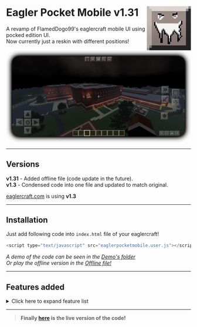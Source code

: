 # <img src=".github/assets/logo.png" alt="EPM Logo" align="right" width="120px">Eagler Pocket Mobile v1.31
 A revamp of FlamedDogo99's eaglercraft mobile UI using pocked edition UI.<br>
 Now currently just a reskin with different positions!


<img src=".github/assets/ingame.png" alt="Ingame Photo"><br>

<hr>

 ## Versions
  __v1.31__ - Added offline file (code update in the future).<br>
 __v1.3__ - Condensed code into one file and updated to match original.<br>

 [eaglercraft.com](https://eaglercraft.com) is using __v1.3__

 <hr>

## Installation
 Just add following code into `index.html` file of your eaglercraft!<br>

 ```javascript
<script type="text/javascript" src="eaglerpocketmobile.user.js"></script>
 ```
 
 _A demo of the code can be seen in the [Demo's folder](https://github.com/irv77/EaglerPocketMobile/tree/main/demo/)_<br>
 _Or play the offline version in the [Offline file!](https://github.com/irv77/EaglerPocketMobile/blob/main/EaglercraftX_1.8_u35_Offline_Signed.html)_

<hr>

## Features added

<details>
<summary>Click here to expand feature list</summary>

- [x] Strafe buttons when holding forward
- [x] Crouch lock on hold
- [x] Sprint button (sperate from double tapping forward)
- [ ] Misc Platform support (Controller, Keyboard arrows, etc)
- [ ] Cancel button for file upload
- [ ] Styling for file upload
- [x] Back button for Kiwi browser?
- [x] Re-orginize button layout (With new icons)
- [ ] Redo the display button functions
- [x] Pocket Edition UI
- [x] Updated code from main
- [x] Bug fixes from original
- [ ] Config file for features
- [x] Organized Code
</details>

<hr>

>__Finally [here](https://irv77.github.io/EaglerPocketMobile/demo/) is the live version of the code!__